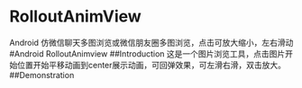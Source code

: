 # RolloutAnimView
Android 仿微信聊天多图浏览或微信朋友圈多图浏览，点击可放大缩小，左右滑动
#Android RolloutAnimview
##Introduction
这是一个图片浏览工具，点击图片开始位置开始平移动画到center展示动画，可回弹效果，可左滑右滑，双击放大。
##Demonstration
